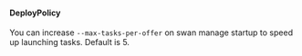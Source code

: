 #### DeployPolicy

You can increase `--max-tasks-per-offer` on swan manage startup to speed up launching tasks. Default is 5.
